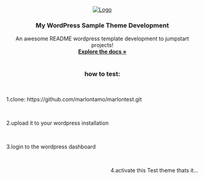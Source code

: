 <div align="center">
  <a href="https://github.com/othneildrew/Best-README-Template">
    <img src="https://marlontest.online/wp-content/uploads/2024/01/cropped-mbt-logo-removebg-preview.png" alt="Logo">
  </a>

  <h3 align="center">My WordPress Sample Theme Development</h3>

  <p align="center">
    An awesome README wordpress template development to jumpstart projects!
    <br />
    <a href="https://github.com/othneildrew/Best-README-Template"><strong>Explore the docs »</strong></a>
    <br />
    <br />
    
  </p>
  <h3 align="center">how to test:</h3></br>
  <p align="left">1.clone: https://github.com/marlontamo/marlontest.git</p>
  </br>
  <p align="left">2.upload it to your wordpress installation</p></br>
  <p align="left">3.login to the wordpress dashboard</p></br>
  <p align="right">4.activate this Test theme thats it...</p>
</div>
